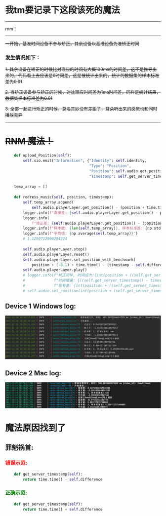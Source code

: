 # 我tm要记录下这段该死的魔法

---

rnm !

---

~~一开始，基准时间设备不参与矫正，其余设备以基准设备为准矫正时间~~

### 发生情况如下：

~~1. 其余设备在矫正的时候比对理应的时间有大概100ms的时间差，这不是推导出来的，代码看上去应该是0时间差，这是被统计出来的，统计的数据集的样本标准差为0.01~~

~~2. 当矫正设备参与矫正的时候，对比理应时间差为1ms时间差，同样是统计结果，数据集样本标准差为0.01~~

~~3. 全部一起进行矫正的时候，莫名其妙没有差距了，耳朵听出来的感觉也和同时播放无异~~

---

# ~~RNM 魔法！~~

```python
    def upload_Position(self):
        self.sio.emit("Information", {"Identity": self.identity,
                                      "Type": "Position",
                                      "Position": self.audio.get_position(),
                                      "Timestamp": self.get_server_timestamp()})

    temp_array = []

    def redress_music(self, position, timestamp):
        self.temp_array.append(
            self.audio.playerLayer.get_position() - (position + time.time() - (timestamp - self.difference)))
        logger.info(f"直接差: {self.audio.playerLayer.get_position() - position}")
        logger.info(
            f"修正差: {self.audio.playerLayer.get_position() - (position + time.time() - (timestamp - self.difference))}")
        logger.info(f"样本数: {len(self.temp_array)}, 样本标准差: {np.std(self.temp_array, ddof=1)}")
        logger.info(f"平均值: {np.average(self.temp_array)}")
        # 1.1290712900294224

        self.audio.playerLayer.stop()
        self.audio.playerLayer.reset()
        self.audio.playerLayer.set_position_with_benchmark(
            position + (-0.1) + time.time() - (timestamp - self.difference))
        self.audio.playerLayer.play()
        # logger.info(f"矫正完毕, 时间设为:{int(position + ((self.get_server_timestamp() - timestamp) * 1000))}"
        #             f"时间增量: {((self.get_server_timestamp() - timestamp) * 1000)}, "
        #             f"现有差: {int(position + ((self.get_server_timestamp() - timestamp) * 1000)) - self.audio.get_position()}")
        # self.audio.set_position(int(position + (self.get_server_timestamp() - timestamp)))
```
## Device 1 Windows log:

![url](magic.png)

## Device 2 Mac log:

![url](magic2.png)

# 魔法原因找到了

## 罪魁祸首:

### <font color=red>错误示范:</font>


```python
    def get_server_timestamp(self):
        return time.time() - self.difference
```


### <font color=green>正确示范:</font>

```python
    def get_server_timestamp(self):
        return time.time() + self.difference
```